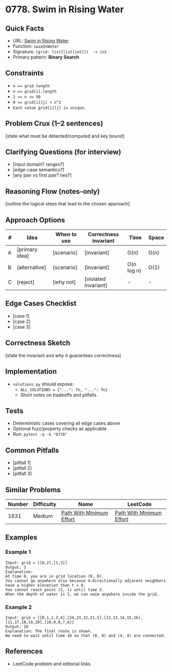 # 0778. Swim in Rising Water

## Quick Facts

- URL: [Swim in Rising Water](https://leetcode.com/problems/swim-in-rising-water/)
- Function: `swimInWater`
- Signature: `(grid: list[list[int]])  -> int`
- Primary pattern: **Binary Search**

## Constraints

- `n == grid.length`
- `n == grid[i].length`
- `1 <= n <= 50`
- `0 <= grid[i][j] < n^2`
- `Each value grid[i][j] is unique.`

## Problem Crux (1–2 sentences)

[state what must be detected/computed and key bound]

## Clarifying Questions (for interview)

- [input domain? ranges?]
- [edge-case semantics?]
- [any pair vs first pair? ties?]

## Reasoning Flow (notes-only)

[outline the logical steps that lead to the chosen approach]

## Approach Options

| #   | Idea           | When to use | Correctness invariant | Time       | Space |
| --- | -------------- | ----------- | --------------------- | ---------- | ----- |
| A   | [primary idea] | [scenario]  | [invariant]           | O(n)       | O(n)  |
| B   | [alternative]  | [scenario]  | [invariant]           | O(n log n) | O(1)  |
| C   | [reject]       | [why not]   | [violated invariant]  | -          | -     |

## Edge Cases Checklist

- [case 1]
- [case 2]
- [case 3]

## Correctness Sketch

[state the invariant and why it guarantees correctness]

## Implementation

- `solutions.py` should expose:
    - `ALL_SOLUTIONS = {"...": fn, "...": fn}`
    - Short notes on tradeoffs and pitfalls.

## Tests

- Deterministic cases covering all edge cases above
- Optional fuzz/property checks as applicable
- Run: `pytest -q -k "0778"`

## Common Pitfalls

- [pitfall 1]
- [pitfall 2]
- [pitfall 3]

## Similar Problems

| Number | Difficulty | Name                                                                   | LeetCode                                                                            |
| ------ | ---------- | ---------------------------------------------------------------------- | ----------------------------------------------------------------------------------- |
| 1631   | Medium     | [Path With Minimum Effort](../1631-path-with-minimum-effort/readme.md) | [Path With Minimum Effort](https://leetcode.com/problems/path-with-minimum-effort/) |

## Examples

### Example 1

```text
Input: grid = [[0,2],[1,3]]
Output: 3
Explanation:
At time 0, you are in grid location (0, 0).
You cannot go anywhere else because 4-directionally adjacent neighbors have a higher elevation than t = 0.
You cannot reach point (1, 1) until time 3.
When the depth of water is 3, we can swim anywhere inside the grid.
```

### Example 2

```text
Input: grid = [[0,1,2,3,4],[24,23,22,21,5],[12,13,14,15,16],[11,17,18,19,20],[10,9,8,7,6]]
Output: 16
Explanation: The final route is shown.
We need to wait until time 16 so that (0, 0) and (4, 4) are connected.
```

## References

- LeetCode problem and editorial links
